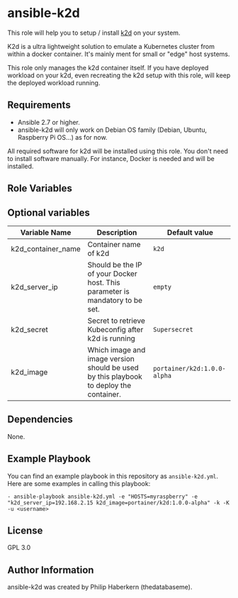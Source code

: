 ansible-k2d
=========

This role will help you to setup / install [k2d](https://k2d.io/) on your system.

K2d is a ultra lightweight solution to emulate a Kubernetes cluster from within a docker
container. It's mainly ment for small or "edge" host systems.

This role only manages the k2d container itself. If you have deployed workload on your
k2d, even recreating the k2d setup with this role, will keep the deployed workload running.

Requirements
------------

 - Ansible 2.7 or higher.
 - ansible-k2d will only work on Debian OS family (Debian, Ubuntu, Raspberry Pi OS...) as for now.

All required software for k2d will be installed using this role. You don't need to install
software manually. For instance, Docker is needed and will be installed.

Role Variables
--------------

## Optional variables

| Variable Name      | Description                                                                            | Default value               |
| ------------------ | -------------------------------------------------------------------------------------- | --------------------------- |
| k2d_container_name | Container name of k2d                                                                  | `k2d`                       |
| k2d_server_ip      | Should be the IP of your Docker host. This parameter is mandatory to be set.           | `empty`                     |
| k2d_secret         | Secret to retrieve Kubeconfig after k2d is running                                     | `Supersecret`               |
| k2d_image          | Which image and image version should be used by this playbook to deploy the container. | `portainer/k2d:1.0.0-alpha` |

Dependencies
------------

None.

Example Playbook
----------------

You can find an example playbook in this repository as `ansible-k2d.yml`. Here are some
examples in calling this playbook:

    - ansible-playbook ansible-k2d.yml -e "HOSTS=myraspberry" -e "k2d_server_ip=192.168.2.15 k2d_image=portainer/k2d:1.0.0-alpha" -k -K -u <username>

License
-------

GPL 3.0

Author Information
------------------

ansible-k2d was created by Philip Haberkern (thedatabaseme).
